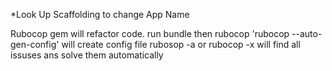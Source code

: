 *Look Up Scaffolding to change App Name

Rubocop gem will refactor code. run bundle then rubocop
'rubocop --auto-gen-config' will create config file
rubosop -a 
or 
rubocop -x
will find all issuses ans solve them automatically